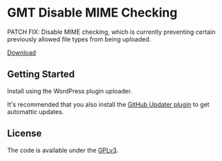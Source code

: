 # GMT Disable MIME Checking
PATCH FIX: Disable MIME checking, which is currently preventing certain previously allowed file types from being uploaded.

[Download](https://github.com/cferdinandi/gmt-disable-mime-checking/archive/master.zip)



## Getting Started

Install using the WordPress plugin uploader.

It's recommended that you also install the [GitHub Updater plugin](https://github.com/afragen/github-updater) to get automattic updates.



## License

The code is available under the [GPLv3](LICENSE.md).